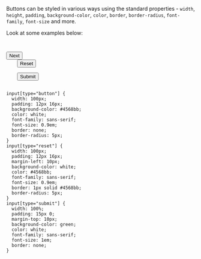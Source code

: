 Buttons can be styled in various ways using the standard properties - `width`, `height`, `padding`, `background-color`, `color`, `border`, `border-radius`, `font-family`, `font-size` and more.

Look at some examples below:

<codeblock language="css" type="lesson">
<code>
<panel language="html">
<input type="button" value="Next" />
    <input type="reset" value="Reset" /><br>
    <input type="submit" value="Submit" />
</panel>
<panel language="css">
input[type="button"] {
  width: 100px;
  padding: 12px 16px;
  background-color: #4568bb;
  color: white;
  font-family: sans-serif;
  font-size: 0.9em;
  border: none;
  border-radius: 5px;
}
input[type="reset"] {
  width: 100px;
  padding: 12px 16px;
  margin-left: 10px;
  background-color: white;
  color: #4568bb;
  font-family: sans-serif;
  font-size: 0.9em;
  border: 1px solid #4568bb;
  border-radius: 5px;
}
input[type="submit"] {
  width: 100%;
  padding: 15px 0;
  margin-top: 10px;
  background-color: green;
  color: white;
  font-family: sans-serif;
  font-size: 1em;
  border: none;
}
</panel>
</code>
</codeblock>
